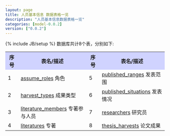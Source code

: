 ```yaml
---
layout: page
title: 人员基本信息 数据表格一览
description: "人员基本信息数据表格一览"
categories: [model-0.0.2]
version: ["0.0.2"]
---
```

{% include JB/setup %}
数据库共计8个表，分别如下:

<table class="table table-bordered table-striped table-condensed">
  <tr>
    <th style="background-color:#D0D3FF">序号</th>
    <th style="background-color:#D0D3FF">表名/描述</th>
    <th style="background-color:#D0D3FF">序号</th>
    <th style="background-color:#D0D3FF">表名/描述</th>
  </tr>
  <tr>
    <td>1</td>
    <td><a href="info.html#assumeroles">assume_roles</a> 角色</td>
    <td>5</td>
    <td><a href="info.html#publishedranges">published_ranges</a> 发表范围</td>
  </tr>
  <tr>
    <td>2</td>
    <td><a href="info.html#harvesttypes">harvest_types</a> 成果类型</td>
    <td>6</td>
    <td><a href="info.html#publishedsituations">published_situations</a> 发表情况</td>
  </tr>
  <tr>
    <td>3</td>
    <td><a href="info.html#literaturemembers">literature_members</a> 专著参与人员</td>
    <td>7</td>
    <td><a href="info.html#researchers">researchers</a> 研究员</td>
  </tr>
  <tr>
    <td>4</td>
    <td><a href="info.html#literatures">literatures</a> 专著</td>
    <td>8</td>
    <td><a href="info.html#thesisharvests">thesis_harvests</a> 论文成果</td>
  </tr>
</table>
